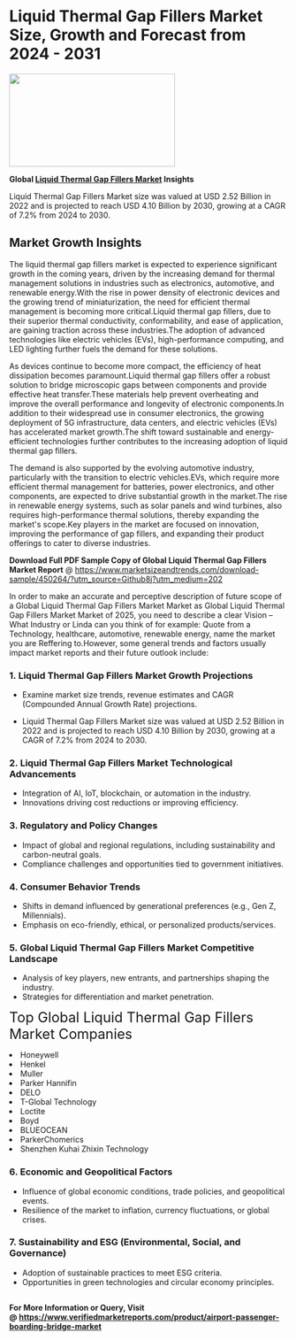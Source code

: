 <H1>Liquid Thermal Gap Fillers Market Size, Growth and Forecast from 2024 - 2031</H1><img class="aligncenter size-medium wp-image-584254" src="https://thirdeyenews.in/wp-content/uploads/2024/09/Global-Market-Research-300x168.jpeg" alt="" width="300" height="168" /><p><strong>Global&nbsp;<a href="https://www.marketsizeandtrends.com/download-sample/450264/?utm_source=Github8j?utm_medium=202">Liquid Thermal Gap Fillers Market</a> Insights</strong></p><p>Liquid Thermal Gap Fillers Market size was valued at USD 2.52 Billion in 2022 and is projected to reach USD 4.10 Billion by 2030, growing at a CAGR of 7.2% from 2024 to 2030.</p><p><h2>Market Growth Insights</h2> <p>The liquid thermal gap fillers market is expected to experience significant growth in the coming years, driven by the increasing demand for thermal management solutions in industries such as electronics, automotive, and renewable energy.With the rise in power density of electronic devices and the growing trend of miniaturization, the need for efficient thermal management is becoming more critical.Liquid thermal gap fillers, due to their superior thermal conductivity, conformability, and ease of application, are gaining traction across these industries.The adoption of advanced technologies like electric vehicles (EVs), high-performance computing, and LED lighting further fuels the demand for these solutions.</p> <p>As devices continue to become more compact, the efficiency of heat dissipation becomes paramount.Liquid thermal gap fillers offer a robust solution to bridge microscopic gaps between components and provide effective heat transfer.These materials help prevent overheating and improve the overall performance and longevity of electronic components.In addition to their widespread use in consumer electronics, the growing deployment of 5G infrastructure, data centers, and electric vehicles (EVs) has accelerated market growth.The shift toward sustainable and energy-efficient technologies further contributes to the increasing adoption of liquid thermal gap fillers.</p> <p>The demand is also supported by the evolving automotive industry, particularly with the transition to electric vehicles.EVs, which require more efficient thermal management for batteries, power electronics, and other components, are expected to drive substantial growth in the market.The rise in renewable energy systems, such as solar panels and wind turbines, also requires high-performance thermal solutions, thereby expanding the market's scope.Key players in the market are focused on innovation, improving the performance of gap fillers, and expanding their product offerings to cater to diverse industries.</p> <p><span class=""><strong>Download Full PDF Sample Copy of Global Liquid Thermal Gap Fillers Market Report</strong> @ <a href="https://www.marketsizeandtrends.com/download-sample/450264/?utm_source=Github8j?utm_medium=202" target="_blank">https://www.marketsizeandtrends.com/download-sample/450264/?utm_source=Github8j?utm_medium=202</a></span></p><p>In order to make an accurate and perceptive description of future scope of a Global&nbsp;Liquid Thermal Gap Fillers Market Market as Global&nbsp;Liquid Thermal Gap Fillers Market Market of 2025, you need to describe a clear Vision &ndash; What Industry or Linda can you think of for example: Quote from a Technology, healthcare, automotive, renewable energy, name the market you are Reffering to.However, some general trends and factors usually impact market reports and their future outlook include:</p><h3>1.&nbsp;<strong>Liquid Thermal Gap Fillers Market Growth Projections</strong></h3><ul><li>Examine market size trends, revenue estimates and CAGR (Compounded Annual Growth Rate) projections.</li><li><p>Liquid Thermal Gap Fillers Market size was valued at USD 2.52 Billion in 2022 and is projected to reach USD 4.10 Billion by 2030, growing at a CAGR of 7.2% from 2024 to 2030.</p></li></ul><h3>2.&nbsp;<strong>Liquid Thermal Gap Fillers Market Technological Advancements</strong></h3><ul><li>Integration of AI, IoT, blockchain, or automation in the industry.</li><li>Innovations driving cost reductions or improving efficiency.</li></ul><h3>3.&nbsp;<strong>Regulatory and Policy Changes</strong></h3><ul><li>Impact of global and regional regulations, including sustainability and carbon-neutral goals.</li><li>Compliance challenges and opportunities tied to government initiatives.</li></ul><h3>4.&nbsp;<strong>Consumer Behavior Trends</strong></h3><ul><li>Shifts in demand influenced by generational preferences (e.g., Gen Z, Millennials).</li><li>Emphasis on eco-friendly, ethical, or personalized products/services.</li></ul><h3>5.&nbsp;<strong>Global Liquid Thermal Gap Fillers Market Competitive Landscape</strong></h3><ul><li>Analysis of key players, new entrants, and partnerships shaping the industry.</li><li>Strategies for differentiation and market penetration.</li></ul><p data-pm-slice="1 1 []"><span style="color: inherit; font-family: inherit; font-size: 25px;">Top Global Liquid Thermal Gap Fillers Market Companies</span></p><div class="" data-test-id=""><p><li>Honeywell</li><li> Henkel</li><li> Muller</li><li> Parker Hannifin</li><li> DELO</li><li> T-Global Technology</li><li> Loctite</li><li> Boyd</li><li> BLUEOCEAN</li><li> ParkerChomerics</li><li> Shenzhen Kuhai Zhixin Technology</li></p></div><h3>6.&nbsp;<strong>Economic and Geopolitical Factors</strong></h3><ul><li>Influence of global economic conditions, trade policies, and geopolitical events.</li><li>Resilience of the market to inflation, currency fluctuations, or global crises.</li></ul><h3>7.&nbsp;<strong>Sustainability and ESG (Environmental, Social, and Governance)</strong></h3><ul><li>Adoption of sustainable practices to meet ESG criteria.</li><li>Opportunities in green technologies and circular economy principles.</li></ul><h2><strong style="font-size: 14px;">For More Information or Query, Visit @&nbsp;</strong><a style="background-color: #ffffff; font-size: 14px;" href="https://www.marketsizeandtrends.com/report/liquid-thermal-gap-fillers-market/" target="_blank">https://www.verifiedmarketreports.com/product/airport-passenger-boarding-bridge-market</a></h2>